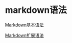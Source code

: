 # markdown语法

[Markdown基本语法](http://markdown.p2hp.com/basic-syntax/)

[Markdown扩展语法](http://markdown.p2hp.com/extended-syntax/)